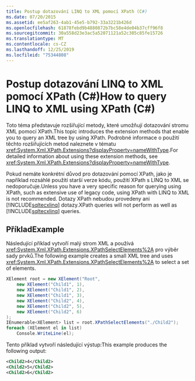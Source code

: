 ```yaml
---
title: Postup dotazování LINQ to XML pomocí XPath (C#)
ms.date: 07/20/2015
ms.assetid: ee5af263-4ab1-45e5-b792-33a3221b426d
ms.openlocfilehash: 61878febd9b4880872b7bc58e4de04b37cff96f8
ms.sourcegitcommit: 30a558d23e3ac5a52071121a52c305c85fe15726
ms.translationtype: MT
ms.contentlocale: cs-CZ
ms.lasthandoff: 12/25/2019
ms.locfileid: "75344808"
---
```

# <a name="how-to-query-linq-to-xml-using-xpath-c"></a><span data-ttu-id="8c2b7-102">Postup dotazování LINQ to XML pomocí XPath (C#)</span><span class="sxs-lookup"><span data-stu-id="8c2b7-102">How to query LINQ to XML using XPath (C#)</span></span>
<span data-ttu-id="8c2b7-103">Toto téma představuje rozšiřující metody, které umožňují dotazování stromu XML pomocí XPath.</span><span class="sxs-lookup"><span data-stu-id="8c2b7-103">This topic introduces the extension methods that enable you to query an XML tree by using XPath.</span></span> <span data-ttu-id="8c2b7-104">Podrobné informace o použití těchto rozšiřujících metod naleznete v tématu <xref:System.Xml.XPath.Extensions?displayProperty=nameWithType>.</span><span class="sxs-lookup"><span data-stu-id="8c2b7-104">For detailed information about using these extension methods, see <xref:System.Xml.XPath.Extensions?displayProperty=nameWithType>.</span></span>  
  
 <span data-ttu-id="8c2b7-105">Pokud nemáte konkrétní důvod pro dotazování pomocí XPath, jako je například rozsáhlé použití starší verze kódu, použití XPath s LINQ to XML se nedoporučuje.</span><span class="sxs-lookup"><span data-stu-id="8c2b7-105">Unless you have a very specific reason for querying using XPath, such as extensive use of legacy code, using XPath with LINQ to XML is not recommended.</span></span> <span data-ttu-id="8c2b7-106">Dotazy XPath nebudou provedeny ani [!INCLUDE[sqltecxlinq](~/includes/sqltecxlinq-md.md)] dotazy.</span><span class="sxs-lookup"><span data-stu-id="8c2b7-106">XPath queries will not perform as well as [!INCLUDE[sqltecxlinq](~/includes/sqltecxlinq-md.md)] queries.</span></span>  
  
## <a name="example"></a><span data-ttu-id="8c2b7-107">Příklad</span><span class="sxs-lookup"><span data-stu-id="8c2b7-107">Example</span></span>  
 <span data-ttu-id="8c2b7-108">Následující příklad vytvoří malý strom XML a používá <xref:System.Xml.XPath.Extensions.XPathSelectElements%2A> pro výběr sady prvků.</span><span class="sxs-lookup"><span data-stu-id="8c2b7-108">The following example creates a small XML tree and uses <xref:System.Xml.XPath.Extensions.XPathSelectElements%2A> to select a set of elements.</span></span>  
  
```csharp  
XElement root = new XElement("Root",  
    new XElement("Child1", 1),  
    new XElement("Child1", 2),  
    new XElement("Child1", 3),  
    new XElement("Child2", 4),  
    new XElement("Child2", 5),  
    new XElement("Child2", 6)  
);  
IEnumerable<XElement> list = root.XPathSelectElements("./Child2");  
foreach (XElement el in list)  
    Console.WriteLine(el);  
```  
  
 <span data-ttu-id="8c2b7-109">Tento příklad vytvoří následující výstup:</span><span class="sxs-lookup"><span data-stu-id="8c2b7-109">This example produces the following output:</span></span>  
  
```xml  
<Child2>4</Child2>  
<Child2>5</Child2>  
<Child2>6</Child2>  
```  
  